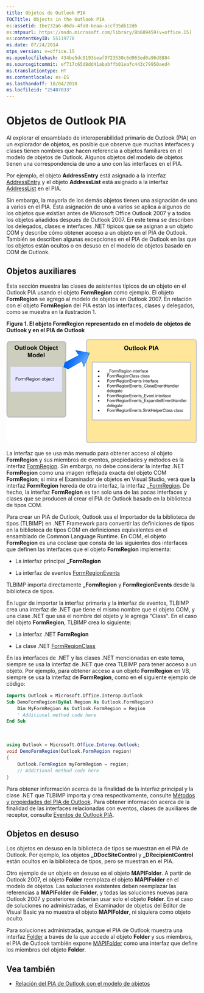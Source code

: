```yaml
---
title: Objetos de Outlook PIA
TOCTitle: Objects in the Outlook PIA
ms:assetid: 1be732a6-d6da-4fa0-beaa-accf35db12d6
ms:mtpsurl: https://msdn.microsoft.com/library/Bb609459(v=office.15)
ms:contentKeyID: 55119778
ms.date: 07/24/2014
mtps_version: v=office.15
ms.openlocfilehash: 434be5dc9193beaf9723530c6d963ed0a96d8884
ms.sourcegitcommit: ef717c65d8dd41ababffb01eafc443c79950aed4
ms.translationtype: HT
ms.contentlocale: es-ES
ms.lasthandoff: 10/04/2018
ms.locfileid: "25407033"
---
```

# <a name="objects-in-the-outlook-pia"></a>Objetos de Outlook PIA

Al explorar el ensamblado de interoperabilidad primario de Outlook (PIA) en un explorador de objetos, es posible que observe que muchas interfaces y clases tienen nombres que hacen referencia a objetos familiares en el modelo de objetos de Outlook. Algunos objetos del modelo de objetos tienen una correspondencia de uno a uno con las interfaces en el PIA. 

Por ejemplo, el objeto **AddressEntry** está asignado a la interfaz [AddressEntry](https://msdn.microsoft.com/library/bb609728\(v=office.15\)) y el objeto **AddressList** está asignado a la interfaz [AddressList](https://msdn.microsoft.com/library/bb623538\(v=office.15\)) en el PIA. 

Sin embargo, la mayoría de los demás objetos tienen una asignación de uno a varios en el PIA. Esta asignación de uno a varios se aplica a algunos de los objetos que existían antes de Microsoft Office Outlook 2007 y a todos los objetos añadidos después de Outlook 2007. En este tema se describen los delegados, clases e interfaces .NET típicos que se asignan a un objeto COM y describe cómo obtener acceso a un objeto en el PIA de Outlook. También se describen algunas excepciones en el PIA de Outlook en las que los objetos están ocultos o en desuso en el modelo de objetos basado en COM de Outlook.

## <a name="helper-objects"></a>Objetos auxiliares

Esta sección muestra las clases de asistentes típicos de un objeto en el Outlook PIA usando el objeto **FormRegion** como ejemplo. El objeto **FormRegion** se agregó al modelo de objetos en Outlook 2007. En relación con el objeto **FormRegion** del PIA están las interfaces, clases y delegados, como se muestra en la ilustración 1.

**Figura 1. El objeto FormRegion representado en el modelo de objetos de Outlook y en el PIA de Outlook**

![El objeto FormRegion representado en el modelo de objetos de Outlook y en el PIA de Outlook](media/pia-outlook-object-model.gif)

La interfaz que se usa más menudo para obtener acceso al objeto **FormRegion** y sus miembros de eventos, propiedades y métodos es la interfaz [FormRegion](https://msdn.microsoft.com/library/bb652633\(v=office.15\)). Sin embargo, no debe considerar la interfaz .NET **FormRegion** como una imagen reflejada exacta del objeto COM **FormRegion**; si mira el Examinador de objetos en Visual Studio, verá que la interfaz **FormRegion** hereda de otra interfaz, la interfaz [\_FormRegion](https://msdn.microsoft.com/library/bb645761\(v=office.15\)). De hecho, la interfaz **FormRegion** es tan solo una de las pocas interfaces y clases que se producen al crear el PIA de Outlook basado en la biblioteca de tipos COM.

Para crear un PIA de Outlook, Outlook usa el Importador de la biblioteca de tipos (TLBIMP) en .NET Framework para convertir las definiciones de tipos en la biblioteca de tipos COM en definiciones equivalentes en el ensamblado de Common Language Runtime. En COM, el objeto **FormRegion** es una coclase que consta de las siguientes dos interfaces que definen las interfaces que el objeto **FormRegion** implementa:

- La interfaz principal **\_FormRegion**

- La interfaz de eventos [FormRegionEvents](https://msdn.microsoft.com/library/bb611940\(v=office.15\))

TLBIMP importa directamente **\_FormRegion** y **FormRegionEvents** desde la biblioteca de tipos.

En lugar de importar la interfaz primaria y la interfaz de eventos, TLBIMP crea una interfaz de .NET que tiene el mismo nombre que el objeto COM, y una clase .NET que usa el nombre del objeto y le agrega "Class". En el caso del objeto **FormRegion**, TLBIMP crea lo siguiente:

- La interfaz .NET **FormRegion**

- La clase .NET [FormRegionClass](https://msdn.microsoft.com/library/bb624204\(v=office.15\))

En las interfaces de .NET y las clases .NET mencionadas en este tema, siempre se usa la interfaz de .NET que crea TLBIMP para tener acceso a un objeto. Por ejemplo, para obtener acceso a un objeto **FormRegion** en VB, siempre se usa la interfaz de **FormRegion**, como en el siguiente ejemplo de código:

```vb
Imports Outlook = Microsoft.Office.Interop.Outlook
Sub DemoFormRegion(ByVal Region As Outlook.FormRegion)
    Dim MyFormRegion As Outlook.FormRegion = Region
    ' Additional method code here
End Sub
```

<br/>

```csharp
using Outlook = Microsoft.Office.Interop.Outlook; 
void DemoFormRegion(Outlook.FormRegion region) 
{
    Outlook.FormRegion myFormRegion = region; 
    // Additional method code here
}
```

Para obtener información acerca de la finalidad de la interfaz principal y la clase .NET que TLBIMP importa y crea respectivamente, consulte [Métodos y propiedades del PIA de Outlook](methods-and-properties-in-the-outlook-pia.md). Para obtener información acerca de la finalidad de las interfaces relacionadas con eventos, clases de auxiliares de receptor, consulte [Eventos de Outlook PIA](events-in-the-outlook-pia.md).

## <a name="deprecated-objects"></a>Objetos en desuso

Los objetos en desuso en la biblioteca de tipos se muestran en el PIA de Outlook. Por ejemplo, los objetos **\_DDocSiteControl** y **\_DRecipientControl** están ocultos en la biblioteca de tipos, pero se muestran en el PIA.

Otro ejemplo de un objeto en desuso es el objeto **MAPIFolder**. A partir de Outlook 2007, el objeto **Folder** reemplaza el objeto **MAPIFolder** en el modelo de objetos. Las soluciones existentes deben reemplazar las referencias a **MAPIFolder** de **Folder**, y todas las soluciones nuevas para Outlook 2007 y posteriores deberían usar solo el objeto **Folder**. En el caso de soluciones no administradas, el Examinador de objetos del Editor de Visual Basic ya no muestra el objeto **MAPIFolder**, ni siquiera como objeto oculto. 

Para soluciones administradas, aunque el PIA de Outlook muestra una interfaz [Folder](https://msdn.microsoft.com/library/bb645774\(v=office.15\)) a través de la que accede al objeto **Folder** y sus miembros, el PIA de Outlook también expone [MAPIFolder](https://msdn.microsoft.com/library/bb624369\(v=office.15\)) como una interfaz que define los miembros del objeto **Folder**.

## <a name="see-also"></a>Vea también

- [Relación del PIA de Outlook con el modelo de objetos](relating-the-outlook-pia-with-the-object-model.md)


